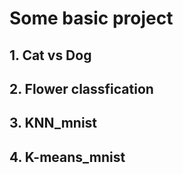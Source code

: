 # Some basic project
## 1. Cat vs Dog
## 2. Flower classfication
## 3. KNN_mnist
## 4. K-means_mnist
